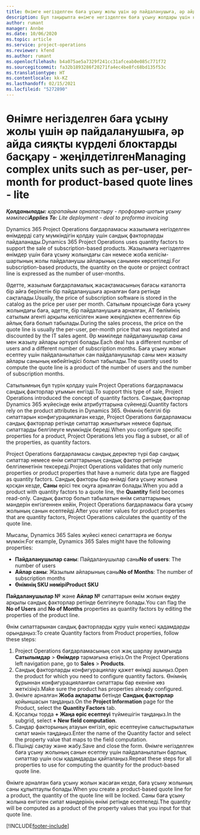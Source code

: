 ```yaml
---
title: Өнімге негізделген баға ұсыну жолы үшін әр пайдаланушыға, әр айда сияқты күрделі блоктарды басқару - жеңілдетілген
description: Бұл тақырыпта өнімге негізделген баға ұсыну жолдары үшін күрделі бірліктерді басқару туралы ақпарат берілген.
author: rumant
manager: Annbe
ms.date: 10/06/2020
ms.topic: article
ms.service: project-operations
ms.reviewer: kfend
ms.author: rumant
ms.openlocfilehash: b4a075ae5a7329f241cc31afceab0e085c771f72
ms.sourcegitcommit: fa32b1893286f20271fa4ec4be8fc68bd135f53c
ms.translationtype: HT
ms.contentlocale: kk-KZ
ms.lasthandoff: 02/15/2021
ms.locfileid: "5272890"
---
```

# <a name="managing-complex-units-such-as-per-user-per-month-for-product-based-quote-lines---lite"></a><span data-ttu-id="8c8e3-103">Өнімге негізделген баға ұсыну жолы үшін әр пайдаланушыға, әр айда сияқты күрделі блоктарды басқару - жеңілдетілген</span><span class="sxs-lookup"><span data-stu-id="8c8e3-103">Managing complex units such as per-user, per-month for product-based quote lines - lite</span></span>

<span data-ttu-id="8c8e3-104">_**Қолданылады:** қарапайым орналастыру - проформа-шотын ұсыну мәмілесі_</span><span class="sxs-lookup"><span data-stu-id="8c8e3-104">_**Applies To:** Lite deployment - deal to proforma invoicing_</span></span>

<span data-ttu-id="8c8e3-105">Dynamics 365 Project Operations бағдарламасы жазылымға негізделген өнімдерді сату мүмкіндігін қолдау үшін сандық факторларды пайдаланады.</span><span class="sxs-lookup"><span data-stu-id="8c8e3-105">Dynamics 365 Project Operations uses quantity factors to support the sale of subscription-based products.</span></span> <span data-ttu-id="8c8e3-106">Жазылымға негізделген өнімдер үшін баға ұсыну жолындағы сан немесе жоба келісім-шартының жолы пайдаланушы айларының санымен көрсетіледі.</span><span class="sxs-lookup"><span data-stu-id="8c8e3-106">For subscription-based products, the quantity on the quote or project contract line is expressed as the number of user-months.</span></span>

<span data-ttu-id="8c8e3-107">Әдетте, жазылым бағдарламалық жасақтамасының бағасы каталогта бір айға берілетін бір пайдаланушыға арналған баға ретінде сақталады.</span><span class="sxs-lookup"><span data-stu-id="8c8e3-107">Usually, the price of subscription software is stored in the catalog as the price per user per month.</span></span> <span data-ttu-id="8c8e3-108">Сатылым процесінде баға ұсыну жолындағы баға, әдетте, бір пайдаланушыға арналған, АТ бөлімінің сатылым агенті арқылы келісілген және жеңілдікпен есептелген бір айлық баға болып табылады.</span><span class="sxs-lookup"><span data-stu-id="8c8e3-108">During the sales process, the price on the quote line is usually the per-user, per-month price that was negotiated and discounted by the IT sales agent.</span></span> <span data-ttu-id="8c8e3-109">Әр мәміледе пайдаланушылар саны мен жазылу айлары әртүрлі болады.</span><span class="sxs-lookup"><span data-stu-id="8c8e3-109">Each deal has a different number of users and a different number of subscription months.</span></span> <span data-ttu-id="8c8e3-110">Баға ұсыну жолын есептеу үшін пайдаланылатын сан пайдаланушылар саны мен жазылу айлары санының көбейтіндісі болып табылады.</span><span class="sxs-lookup"><span data-stu-id="8c8e3-110">The quantity used to compute the quote line is a product of the number of users and the number of subscription months.</span></span>

<span data-ttu-id="8c8e3-111">Сатылымның бұл түрін қолдау үшін Project Operations бағдарламасы сандық факторлар ұғымын енгізді.</span><span class="sxs-lookup"><span data-stu-id="8c8e3-111">To support this type of sale, Project Operations introduced the concept of quantity factors.</span></span> <span data-ttu-id="8c8e3-112">Сандық факторлар Dynamics 365 жүйесінде өнім атрибуттарына сүйенеді.</span><span class="sxs-lookup"><span data-stu-id="8c8e3-112">Quantity factors rely on the product attributes in Dynamics 365.</span></span> <span data-ttu-id="8c8e3-113">Өнімнің белгілі бір сипаттарын конфигурациялаған кезде, Project Operations бағдарламасы сандық факторлар ретінде сипаттар жиынтығын немесе барлық сипаттарды белгілеуге мүмкіндік береді.</span><span class="sxs-lookup"><span data-stu-id="8c8e3-113">When you configure specific properties for a product, Project Operations lets you flag a subset, or all of the properties, as quantity factors.</span></span>

<span data-ttu-id="8c8e3-114">Project Operations бағдарламасы сандық деректер түрі бар сандық сипаттар немесе өнім сипаттарының сандық фактор ретінде белгіленетінін тексереді.</span><span class="sxs-lookup"><span data-stu-id="8c8e3-114">Project Operations validates that only numeric properties or product properties that have a numeric data type are flagged as quantity factors.</span></span> <span data-ttu-id="8c8e3-115">Сандық факторы бар өнімді баға ұсыну жолына қосқан кезде, **Саны** өрісі тек оқуға арналған болады.</span><span class="sxs-lookup"><span data-stu-id="8c8e3-115">When you add a product with quantity factors to a quote line, the **Quantity** field becomes read-only.</span></span> <span data-ttu-id="8c8e3-116">Сандық фактор болып табылатын өнім сипаттарының мәндерін енгізгеннен кейін, Project Operations бағдарламасы баға ұсыну жолының санын есептейді.</span><span class="sxs-lookup"><span data-stu-id="8c8e3-116">After you enter values for product properties that are quantity factors, Project Operations calculates the quantity of the quote line.</span></span>

<span data-ttu-id="8c8e3-117">Мысалы, Dynamics 365 Sales жүйесі келесі сипаттарға ие болуы мүмкін:</span><span class="sxs-lookup"><span data-stu-id="8c8e3-117">For example, Dynamics 365 Sales might have the following properties:</span></span>

- <span data-ttu-id="8c8e3-118">**Пайдаланушылар саны**: Пайдаланушылар саны</span><span class="sxs-lookup"><span data-stu-id="8c8e3-118">**No of users**: The number of users</span></span>
- <span data-ttu-id="8c8e3-119">**Айлар саны**: Жазылым айларының саны</span><span class="sxs-lookup"><span data-stu-id="8c8e3-119">**No of Months**: The number of subscription months</span></span>
- <span data-ttu-id="8c8e3-120">**Өнімнің SKU нөмірі**</span><span class="sxs-lookup"><span data-stu-id="8c8e3-120">**Product SKU**</span></span>

<span data-ttu-id="8c8e3-121">**Пайдаланушылар №** және **Айлар №** сипаттарын өнім жолын өңдеу арқылы сандық факторлар ретінде белгілеуге болады.</span><span class="sxs-lookup"><span data-stu-id="8c8e3-121">You can flag the **No of Users** and **No of Months** properties as quantity factors by editing the properties of the product line.</span></span>

<span data-ttu-id="8c8e3-122">Өнім сипаттарынан сандық факторларды құру үшін келесі қадамдарды орындаңыз:</span><span class="sxs-lookup"><span data-stu-id="8c8e3-122">To create Quantity factors from Product properties, follow these steps:</span></span>

1. <span data-ttu-id="8c8e3-123">Project Operations бағдарламасының сол жақ шарлау аумағында **Сатылымдар** > **Өнімдер** тармағына өтіңіз.</span><span class="sxs-lookup"><span data-stu-id="8c8e3-123">On the Project Operations left navigation pane, go to **Sales** > **Products**.</span></span>
2. <span data-ttu-id="8c8e3-124">Сандық факторларды конфигурациялау қажет өнімді ашыңыз.</span><span class="sxs-lookup"><span data-stu-id="8c8e3-124">Open the product for which you need to configure quantity factors.</span></span> <span data-ttu-id="8c8e3-125">Өнімнің бұрыннан конфигурацияланған сипаттары бар екеніне көз жеткізіңіз.</span><span class="sxs-lookup"><span data-stu-id="8c8e3-125">Make sure the product has properties already configured.</span></span>
3. <span data-ttu-id="8c8e3-126">Өнімге арналған **Жоба ақпараты** бетінде **Сандық факторлар** қойыншасын таңдаңыз.</span><span class="sxs-lookup"><span data-stu-id="8c8e3-126">On the **Project Information** page for the Product, select the **Quantity Factors** tab.</span></span>
4. <span data-ttu-id="8c8e3-127">Қосалқы торда **+ Жаңа өріс есептеуі** түймешігін таңдаңыз.</span><span class="sxs-lookup"><span data-stu-id="8c8e3-127">In the subgrid, select **+ New field computation**.</span></span>
5. <span data-ttu-id="8c8e3-128">Сандар факторының атауын енгізіп, өріс есептеуіне салыстырылатын сипат мәнін таңдаңыз.</span><span class="sxs-lookup"><span data-stu-id="8c8e3-128">Enter the name of the Quantity factor and select the property value that maps to the field computation.</span></span>
6. <span data-ttu-id="8c8e3-129">Пішінді сақтау және жабу.</span><span class="sxs-lookup"><span data-stu-id="8c8e3-129">Save and close the form.</span></span> <span data-ttu-id="8c8e3-130">Өнімге негізделген баға ұсыну жолының санын есептеу үшін пайдаланылатын барлық сипаттар үшін осы қадамдарды қайталаңыз.</span><span class="sxs-lookup"><span data-stu-id="8c8e3-130">Repeat these steps for all properties to use for computing the quantity for the product-based quote line.</span></span>

<span data-ttu-id="8c8e3-131">Өнімге арналған баға ұсыну жолын жасаған кезде, баға ұсыну жолының саны құлыптаулы болады.</span><span class="sxs-lookup"><span data-stu-id="8c8e3-131">When you create a product-based quote line for a product, the quantity of the quote line will be locked.</span></span> <span data-ttu-id="8c8e3-132">Саны баға ұсыну жолына енгізген сипат мәндерінің өнімі ретінде есептеледі.</span><span class="sxs-lookup"><span data-stu-id="8c8e3-132">The quantity will be computed as a product of the property values that you input for that quote line.</span></span>


[!INCLUDE[footer-include](../../includes/footer-banner.md)]